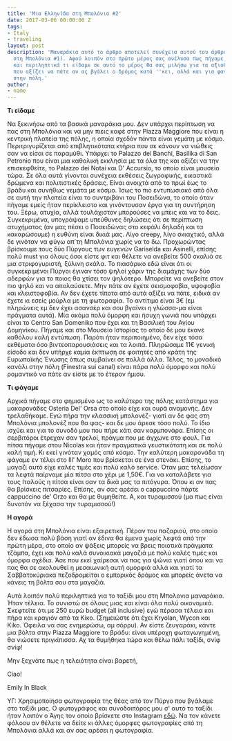 ```yaml
---
title: 'Μια Ελληνίδα στη Μπολόνια #2'
date: 2017-03-06 00:00:00 Z
tags:
- Italy
- traveling
layout: post
description: 'Μαναράκια αυτό το άρθρο αποτελεί συνέχεια αυτού του άρθρου (Μια Ελληνίδα
  στη Μπολόνια #1). Αφού λοιπόν στο πρώτο μέρος σας ανέλυσα πως πήγαμε, που μείναμε
  και περιληπτικά τι είδαμε σε αυτό το μέρος θα σας μιλήσω για τα αξιοθέατα, για μέρη
  που αξίζει να πάτε αν ας βγάλει ο δρόμος κατά ''κει, αλλά και για φαγητό και ψώνια
  στην πόλη.'
author:
- name
---
```


**Τι είδαμε**

Να ξεκινήσω από τα βασικά μαναράκια μου. Δεν υπάρχει περίπτωση να πας στη Μπολόνια και να μην πιεις καφέ στην Piazza Maggiore που είναι η κεντρική πλατεία της πόλης, η οποία σχεδόν πάντα είναι γεμάτη με κόσμο. Περιτριγυρίζεται από επιβλητικότατα κτήρια που σε κάνουν να νιώθεις σαν να είσαι σε παραμύθι. Υπάρχει το Palazzo dei Banchi, Basilika di San Petronio που είναι μια καθολική εκκλησία με τα όλα της και αξίζει να την επισκεφθείτε, το Palazzo dei Notai και D' Accursio, το οποίο είναι μουσείο τώρα. Σε όλα αυτά γίνονται συνέχεια εκθέσεις ζωγραφικής, εικαστικά δρώμενα και πολιτιστικές δράσεις. Είναι ανοιχτά από το πρωί έως το βράδυ και συνήθως γεμάτα με κόσμο. Ίσως το πιο εντυπωσιακό από όλα σε αυτή την πλατεία είναι το συντριβάνι του Ποσειδώνα, το οποίο όταν πήγαμε εμείς ήταν περίκλειστο και γινόντουσαν έργα για τη συντήρηση του. Ξέρω, ατυχία, αλλά τουλάχιστον μπορούσες να μπεις και να το δεις. Συγκεκριμένα, υπογράψαμε υπεύθυνες δηλώσεις ότι σε περίπτωση ατυχήματος (αν μας πέσει ο Ποσειδώνας στο κεφάλι δηλαδή και τα κακαρώσουμε) η ευθύνη είναι δικιά μας. Λίγο creepy, λίγο σκιαχτικό, αλλά δε γινόταν να φύγω απ΄τη Μπολόνια χωρίς να το δω. Προχωρώντας βρίσκουμε τους δύο Πύργους των ευγενών Gariselda και Asinelli, επίσης πολύ must για όλους όσοι είστε φιτ και θέλετε να ανεβείτε 500 σκαλιά σε μια στριφογυριστή, ξύλινη σκάλα. Το πιασάρικο εδώ είναι ότι οι συγκεκριμένοι Πύργοι έγιναν τόσο ψηλοί χάριν της διαμάχης των δύο αδερφών για το ποιος θα χτίσει τον ψηλότερο. Μπορείτε να ανεβείτε στον πιο ψηλό και να απολαύσετε. Μην πάτε αν έχετε σεισμοφοβία, υψοφοβία και κλειστοφοβία. Αν δεν έχετε τίποτα από αυτά αξίζει να πάτε, ειδικά αν έχετε κι εσείς μούρλα με τη φωτοραφία. Το αντίτιμο είναι 3€ (εμ πληρώνεις εμ δεν έχει ασανσέρ και σου βγαίνει η γλώσσα-μα είναι πράγματα αυτά). Μία ακόμα πολύ όμορφη και ήσυχη γωνιά που υπάρχει είναι το Centro San Domeniko που έχει και τη Βασιλική του Αγίου Δομηνίκου. Πήγαμε και στο Μουσείο Ιστορίας το οποίο δε μου έκανε καθόλου καλή εντύπωση. Παρότι ήταν περιποιημένο, δεν είχε τόσα εκθέματα όσο βιντεοπαρουσιάσεις και τα λοιπά. Πληρώσαμε 11€ γενική είσοδο και δεν υπήρχε καμία έκπτωση σε φοιτητές από κράτη της Ευρωπαϊκής Ένωσης όπως συμβαίνει σε πολλά άλλα. Τέλος, το μοναδικό κανάλι στην πόλη (Finestra sui canal) είναι πάρα πολύ όμορφο και πολύ ρομαντικό να πάτε αν είστε με το έτερον ήμισυ.

**Τι φάγαμε**

Αρχικά πήγαμε στο φημισμένο ως το καλύτερο της πόλης κατάστημα για μακαρονάδες Osteria Del' Orsa στο οποίο είχε και ουρά αναμονής. Δεν τρελαθήκαμε. Εγώ πήρα την κλασσική μπολονέζ- γιατί αν δε φας στη Μπολόνια μπολονέζ που θα φας- και δε μου άρεσε τόσο πολύ. Το ίδιο ισχύει και για το συνοδό μου που πήρε κάτι σαν καρμπονάρα. Επίσης οι σερβιτόροι έτρεχαν σαν τρελοί, πράγμα που με άγχωνε στο φουλ. Για πίτσα πήγαμε στου Nicolas και ήταν πραγματικά γευστικότατη και σε πολύ καλή τιμή. Κι εκεί γινόταν χαμός από κόσμο. Την καλύτερη μακαρονάδα τη φάγαμε εν τέλει στο Ill' Moro που βρίσκεται σε ένα στενάκι. Επίσης, το μαγαζί αυτό είχε καλές τιμές και πολύ καλό service. Όταν μας τελείωσαν τα λεφτά παίρναμε μία πίτσα στο χέρι με 1,50€. Για να καταλάβετε για τους Ιταλούς η πίτσα είναι σαν τα δικά μας τα πιτόγυρα. Όπου κι αν πας θα βρίσκεις πιτσαρίες. Επίσης, αν σας αρέσει ο cappuccino πάρτε cappuccino de' Orzo και θα με θυμηθείτε. Α, και τυραμισσού (μα πως είναι δυνατόν να ξέχασα την τυραμισσού!)

**Η αγορά**

Η αγορά στη Μπολόνια είναι εξαιρετική. Πέραν του παζαριού, στο οποίο δεν έδωσα πολύ βάση γιατί αν έδινα θα έμενα χωρίς λεφτά από την πρώτη μέρα, στο οποίο αν ψάξεις μπορείς να βρεις ποιοτικά πράγματα τζάμπα, έχει και πολύ καλά συνοικιακά μαγαζιά με πολύ καλές τιμές και όμορφα σχέδια. Άσε που εκεί χαίρεσαι να πας για ψώνια γιατί όπου και να πας θα σε ακολουθεί η μεσαιωνική αυτή ομορφιά αλλά και γιατί τα Σαββατοκύριακα πεζοδρομείται ο εμπορικός δρόμος και μπορείς άνετα να κάνεις τη βόλτα σου στα μαγαζιά.

Αυτά λοιπόν πολύ περιληπτικά για το ταξίδι μου στη Μπολονια μαναράκια. Ήταν τέλεια. Το συνιστώ σε όλους μιας και είναι όλα πολύ οικονομικά. Σκεφτείτε ότι με 250 ευρώ budget (all inclusive) εγώ πέρασα τέλεια και πήρα και κραγιόν από τα Κίκο. (Σημειώστε ότι έχει Kryolan, Wycon και Kiko. Όφειλα να σας ενημερώσω, αμ σόρρυ). Αν είστε ζευγαράκι, κάντε μια βόλτα στην Piazza Maggiore το βράδυ: είναι υπέροχη φωταγωγημένη, θα νιώσετε πριγκίπισσα. Αχ τα θυμήθηκα τώρα και θέλω πάλι ταξίδι, σνίφ σνίφ!

Μην ξεχνάτε πως η τελειότητα είναι βαρετή,

Ciao!

Emily In Black

ΥΓ: Χρησιμοποίησα φωτογραφία της θέας από τον Πύργο που βγάλαμε στο ταξίδι μας. Ο φωτογράφος και συνοδοιπόρος μου σ' αυτό το ταξίδι ήταν λοιπόν ο Άγης τον οποίο βρίσκετε στο Instagram [εδώ](https://www.instagram.com/aghs_tsiokos/). Να τον κάνετε φόλοου αν θέλετε να δείτε κι άλλες όμορφες φωτογραφίες από τη Μπολόνια αλλά και αν σας αρέσει η φωτογραφία.